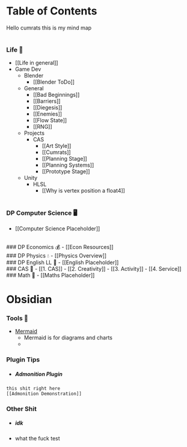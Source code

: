 # Table of Contents
Hello cumrats this is my mind map 
<br><br>
### Life 🤨
- [[Life in general]]
- Game Dev
	- Blender
		- [[Blender ToDo]]
	- General
		- [[Bad Beginnings]]
		- [[Barriers]]
		- [[Diegesis]]
		- [[Enemies]]
		- [[Flow State]]
		- [[RNG]]
	- Projects
		- CAS
			- [[Art Style]]
			- [[Cumrats]]
			- [[Planning Stage]]
			- [[Planning Systems]]
			- [[Prototype Stage]]
	- Unity
		- HLSL
			- [[Why is vertex position a float4]]
			 <br>
### DP Computer Science 🖥️
- [[Computer Science Placeholder]]
 <br>
### DP Economics 💰
- [[Econ Resources]]
 <br>
### DP Physics 💧
- [[Physics Overview]]
 <br>
### DP English LL 🙂
- [[English Placeholder]]
 <br>
### CAS 🧠
- [[1. CAS]]
- [[2. Creativity]]
- [[3. Activity]]
- [[4. Service]]
 <br>
### Math 🔢
- [[Maths Placeholder]]
<br>

# Obsidian
### Tools 🔨
- [Mermaid](https://mermaid-js.github.io/mermaid-live-editor/edit)
	- Mermaid is for diagrams and charts
	- 

### Plugin Tips
- ##### Admonition Plugin
```ad-note
this shit right here
[[Admonition Demonstration]]
```

### Other Shit
- ##### idk
- what the fuck test

